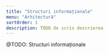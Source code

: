 ```yaml
---
title: "Structuri informaționale"
menu: "Arhitectură"
sortOrder: 1
description: TODO de scris descrierea
---
```


@TODO: Structuri informaționale
